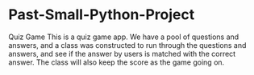 # Past-Small-Python-Project
Quiz Game
This is a quiz game app. We have a pool of questions and answers, and a class was constructed to run through the questions and answers, and see if 
the answer by users is matched with the correct answer. The class will also keep the score as the game going on. 
